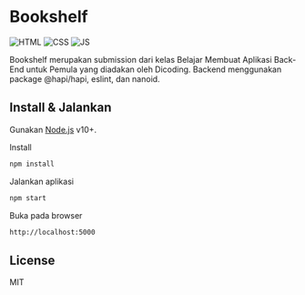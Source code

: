 # Bookshelf

![HTML](https://img.shields.io/badge/HTML%20-light.svg?&style=flat&logo=html5&logoColor=%23F7DF1E&color=FF6347) ![CSS](https://img.shields.io/badge/CSS%20-light.svg?&style=flat&logo=css3&logoColor=%23F7DF1E&color=1E90FF) ![JS](https://img.shields.io/badge/Javascript%20-%23323330.svg?&style=flat&logo=javascript&logoColor=%23F7DF1E&color=008080)

Bookshelf merupakan submission dari kelas Belajar Membuat Aplikasi Back-End untuk Pemula yang diadakan oleh Dicoding. Backend menggunakan package @hapi/hapi, eslint, dan nanoid.

## Install & Jalankan

Gunakan [Node.js](https://nodejs.org/) v10+.

Install

```sh
npm install
```

Jalankan aplikasi

```sh
npm start
```

Buka pada browser

```sh
http://localhost:5000
```

## License

MIT
